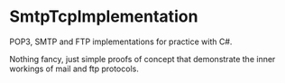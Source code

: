 # SmtpTcpImplementation
POP3, SMTP and FTP implementations for practice with C#.
 
Nothing fancy, just simple proofs of concept that demonstrate the inner workings of mail and ftp protocols.
